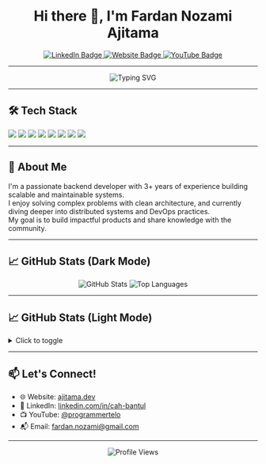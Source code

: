 <h1 align="center">Hi there 👋, I'm Fardan Nozami Ajitama</h1>

<p align="center">
  <a href="https://www.linkedin.com/in/cah-bantul/">
    <img alt="LinkedIn Badge" src="https://img.shields.io/badge/-LinkedIn-blue?style=flat-square&logo=Linkedin&logoColor=white" />
  </a>
  <a href="https://ajitama.dev/">
    <img alt="Website Badge" src="https://img.shields.io/badge/-Website-0A0A0A?style=flat-square&logo=firefox&logoColor=white" />
  </a>
  <a href="https://www.youtube.com/@programmertelo">
    <img alt="YouTube Badge" src="https://img.shields.io/badge/-YouTube-FF0000?style=flat-square&logo=YouTube&logoColor=white" />
  </a>
</p>

---

<p align="center">
  <img src="https://readme-typing-svg.herokuapp.com?font=Fira+Code&weight=500&size=22&pause=1000&center=true&vCenter=true&multiline=true&width=600&height=80&lines=Backend+Developer+%7C+3%2B+Years+Experience;Golang+%7C+Node.js+%7C+Laravel+%7C+PostgreSQL+%7C+Docker" alt="Typing SVG" />
</p>

---

## 🛠️ Tech Stack

<p>
  <img src="https://img.shields.io/badge/Golang-00ADD8?style=for-the-badge&logo=go&logoColor=white" />
  <img src="https://img.shields.io/badge/Node.js-339933?style=for-the-badge&logo=node.js&logoColor=white" />
  <img src="https://img.shields.io/badge/Laravel-FF2D20?style=for-the-badge&logo=laravel&logoColor=white" />
  <img src="https://img.shields.io/badge/PostgreSQL-336791?style=for-the-badge&logo=postgresql&logoColor=white" />
  <img src="https://img.shields.io/badge/MySQL-4479A1?style=for-the-badge&logo=mysql&logoColor=white" />
  <img src="https://img.shields.io/badge/Docker-2496ED?style=for-the-badge&logo=docker&logoColor=white" />
  <img src="https://img.shields.io/badge/Redis-DC382D?style=for-the-badge&logo=redis&logoColor=white" />
  <img src="https://img.shields.io/badge/Linux-FCC624?style=for-the-badge&logo=linux&logoColor=black" />
</p>

---

## 🚀 About Me

I'm a passionate backend developer with 3+ years of experience building scalable and maintainable systems.  
I enjoy solving complex problems with clean architecture, and currently diving deeper into distributed systems and DevOps practices.  
My goal is to build impactful products and share knowledge with the community.

---

## 📈 GitHub Stats (Dark Mode)

<div align="center">
  <img src="https://github-readme-stats.vercel.app/api?username=fardannozami&show_icons=true&theme=radical" alt="GitHub Stats" />
  <img src="https://github-readme-stats.vercel.app/api/top-langs/?username=fardannozami&layout=compact&theme=radical" alt="Top Languages" />
</div>

---

## 📈 GitHub Stats (Light Mode)

<details>
  <summary>Click to toggle</summary>
  <div align="center">
    <img src="https://github-readme-stats.vercel.app/api?username=fardannozami&show_icons=true&theme=default" alt="GitHub Stats Light" />
    <img src="https://github-readme-stats.vercel.app/api/top-langs/?username=fardannozami&layout=compact&theme=default" alt="Top Languages Light" />
  </div>
</details>

---

## 📫 Let's Connect!

- 🌐 Website: [ajitama.dev](https://ajitama.dev)  
- 👔 LinkedIn: [linkedin.com/in/cah-bantul](https://www.linkedin.com/in/cah-bantul/)  
- 📺 YouTube: [@programmertelo](https://www.youtube.com/@programmertelo)  
- 📬 Email: fardan.nozami@gmail.com

---

<p align="center">
  <img src="https://komarev.com/ghpvc/?username=fardannozami&label=Profile%20views&color=0e75b6&style=flat" alt="Profile Views" />
</p>


